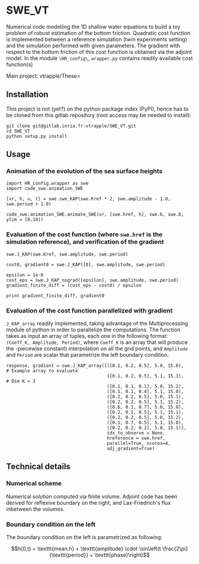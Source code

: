 # SWE_VT

Numerical code modelling the 1D shallow water equations to build a toy problem of robust estimation of the bottom friction. Quadratic cost function is implemented between a reference simulation (twin experiments setting) and the simulation performed with given parameters. The gradient with respect to the bottom friction of this cost function is obtained via the adjoint model. In the module `\HR_config\`, `wrapper.py` contains readily available cost function(s)

Main project: vtrapple/These>


## Installation
This project is not (yet?) on the python package index (PyPI), hence has to be cloned from this gitlab repository (root access may be needed to install):
```
git clone git@gitlab.inria.fr:vtrapple/SWE_VT.git
cd SWE_VT
python setup.py install
```

## Usage
### Animation of the evolution of the sea surface heights
```
import HR_config.wrapper as swe
import code_swe.animation_SWE

[xr, h, u, t] = swe.swe_KAP(swe.Kref * 2, swe.amplitude - 1.0, swe.period + 1.0)

code_swe.animation_SWE.animate_SWE(xr, [swe.href, h], swe.b, swe.D, ylim = [0,10])
```

### Evaluation of the cost function (where `swe.href` is the simulation reference), and verification of the gradient

```
swe.J_KAP(swe.Kref, swe.amplitude, swe.period)

cost0, gradient0 = swe.J_KAP([0], swe.amplitude, swe.period)

epsilon = 1e-8
cost_eps = swe.J_KAP_nograd([epsilon], swe.amplitude, swe.period)
gradient_finite_diff = (cost_eps - cost0) / epsilon

print gradient_finite_diff, gradient0
```

### Evaluation of the cost function parallelized with gradient
`J_KAP_array` readily implemented, taking advantage of the Multiprocessing module of python in order to parallelize the computations. The function takes as input an array of tuples, each one in the following format: `(Coeff_K, Amplitude, Period)`, where `Coeff_K` is an array that will produce the -piecewise constant) interpolation on all the grid points, and `Amplitude` and `Period` are scalar that parametrize the left boundary condition.
```
response, gradient = swe.J_KAP_array([([0.1, 0.2, 0.5], 5.0, 15.0),   # Example array to evaluate
                                      ([0.1, 0.2, 0.5], 5.1, 15.1),   # Dim K = 3
                                      ([0.1, 0.1, 0.1], 5.0, 15.2),
                                      ([0.1, 0.1, 0.4], 5.1, 15.0),
                                      ([0.2, 0.2, 0.5], 5.0, 15.1),
                                      ([0.2, 0.2, 0.5], 5.1, 15.2),
                                      ([0.6, 0.1, 0.7], 5.0, 15.0),
                                      ([0.2, 0.2, 0.5], 5.1, 15.1),
                                      ([0.2, 0.2, 0.5], 5.0, 15.2),
                                      ([0.1, 0.7, 0.5], 5.1, 15.0),
                                      ([0.2, 0.2, 0.2], 5.0, 15.1)],
                                      idx_to_observe = None,
                                      hreference = swe.href,
                                      parallel=True, ncores=4,
                                      adj_gradient=True)
```

## Technical details
### Numerical scheme
Numerical solution computed via finite volume.
Adjoint code has been derived for reflexive boundary on the right, and Lax-Friedrich's flux inbetween the volumes.

### Boundary condition on the left
The boundary condition on the left is parametrized as following:
```math
h(0,t) = \texttt{mean.h} + \texttt{amplitude} \cdot \sin\left(t \frac{2\pi}{\texttt{period}} + \texttt{phase}\right)
```


## 
